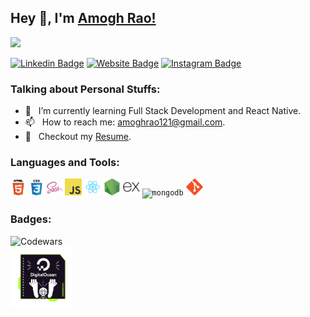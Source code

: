 ## Hey 👋, I'm [Amogh Rao!](https://github.com/Arioum/) 

![](https://komarev.com/ghpvc/?username=arioum&style=for-the-badge&color=brightgreen)

[![Linkedin Badge](https://img.shields.io/badge/-LinkedIn-0e76a8?style=flat-square&logo=Linkedin&logoColor=white)](https://linkedin.com/in/amogh-arioum)
[![Website Badge](https://img.shields.io/badge/Website-3b5998?style=flat-square&logo=google-chrome&logoColor=white)](https://arioum.github.io/)
[![Instagram Badge](https://img.shields.io/badge/-Instagram-e4405f?style=flat-square&logo=Instagram&logoColor=white)](https://instagram.com/amoghrao20/)

### Talking about Personal Stuffs:

- 🚀 &nbsp; I’m currently learning Full Stack Development and React Native.
- 📫 &nbsp; How to reach me: amoghrao121@gmail.com.
- 📝 &nbsp; Checkout my [Resume](https://github.com/arioum).

### Languages and Tools:

<code><img height="25" src="https://raw.githubusercontent.com/github/explore/80688e429a7d4ef2fca1e82350fe8e3517d3494d/topics/html/html.png" alt="html"></code>
<code><img height="25" src="https://raw.githubusercontent.com/github/explore/80688e429a7d4ef2fca1e82350fe8e3517d3494d/topics/css/css.png" alt="css"></code>
<code><img height="25" src="https://raw.githubusercontent.com/github/explore/80688e429a7d4ef2fca1e82350fe8e3517d3494d/topics/sass/sass.png" alt="sass"></code>
<code><img height="27" src="https://raw.githubusercontent.com/github/explore/80688e429a7d4ef2fca1e82350fe8e3517d3494d/topics/javascript/javascript.png" alt="javascript"></code>
<code><img height="27" src="https://raw.githubusercontent.com/github/explore/80688e429a7d4ef2fca1e82350fe8e3517d3494d/topics/react/react.png" alt="react"></code>
<code><img height="27" src="https://raw.githubusercontent.com/github/explore/80688e429a7d4ef2fca1e82350fe8e3517d3494d/topics/nodejs/nodejs.png" alt="nodejs"></code>
<code><img height="27" src="https://raw.githubusercontent.com/devicons/devicon/master/icons/express/express-original.svg" alt="expressjs"></code>
<code><img height="27" src="https://encrypted-tbn0.gstatic.com/images?q=tbn%3AANd9GcSTTzPAw-55ssm1Im594xYZ9eRQu2JylrkYLg&usqp=CAU" alt="mongodb"></code>
<code><img height="27" src="https://raw.githubusercontent.com/devicons/devicon/master/icons/git/git-original.svg" alt="git"></code>


### Badges:

![Codewars](https://www.codewars.com/users/Arioum/badges/small)<br>
<img height="100" src="assets/hacktoberfest2022.png" alt="Hacktoberfest">
